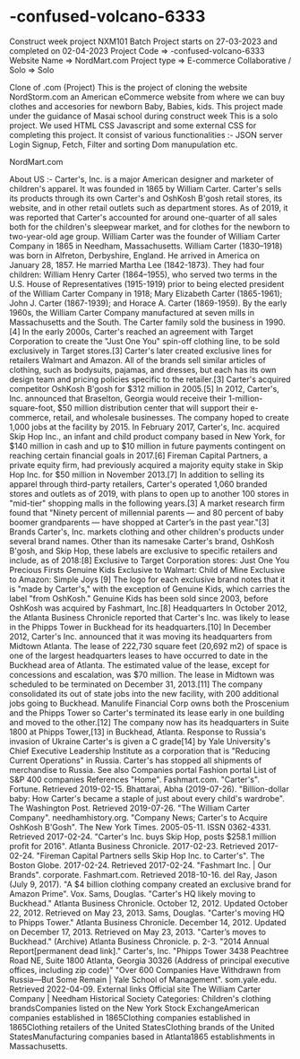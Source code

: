 # -confused-volcano-6333


Construct week project NXM101 Batch Project starts on 27-03-2023 and completed on 02-04-2023
Project Code =>  -confused-volcano-6333 Website Name => NordMart.com
Project type => E-commerce
Collaborative / Solo => Solo






Clone of .com (Project) This is the project of cloning the website NordStorm.com an American eCommerce website from where we can buy clothes and accesories for newborn Baby, Babies, kids. This project made under the guidance of Masai school during construct week This is a solo project. We used HTML CSS Javascript and some external CSS for completing this project. It consist of various functionalities :- JSON server Login Signup, Fetch, Filter and sorting Dom manupulation etc.


NordMart.com


About US :- Carter's, Inc. is a major American designer and marketer of children's apparel. It was founded in 1865 by William Carter.
Carter's sells its products through its own Carter's and OshKosh B'gosh retail stores, its website, and in other retail outlets such as department stores. As of 2019, it was reported that Carter's accounted for around one-quarter of all sales both for the children's sleepwear market, and for clothes for the newborn to two-year-old age group.
William Carter was the founder of William Carter Company in 1865 in Needham, Massachusetts. William Carter (1830–1918) was born in Alfreton, Derbyshire, England. He arrived in America on January 28, 1857. He married Martha Lee (1842-1873). They had four children: William Henry Carter (1864–1955), who served two terms in the U.S. House of Representatives (1915-1919) prior to being elected president of the William Carter Company in 1918; Mary Elizabeth Carter (1865-1961); John J. Carter (1867-1939); and Horace A. Carter (1869-1959). By the early 1960s, the William Carter Company manufactured at seven mills in Massachusetts and the South.
The Carter family sold the business in 1990.[4]
In the early 2000s, Carter's reached an agreement with Target Corporation to create the "Just One You" spin-off clothing line, to be sold exclusively in Target stores.[3] Carter's later created exclusive lines for retailers Walmart and Amazon. All of the brands sell similar articles of clothing, such as bodysuits, pajamas, and dresses, but each has its own design team and pricing policies specific to the retailer.[3]
Carter's acquired competitor OshKosh B'gosh for $312 million in 2005.[5]
In 2012, Carter's, Inc. announced that Braselton, Georgia would receive their 1-million-square-foot, $50 million distribution center that will support their e-commerce, retail, and wholesale businesses. The company hoped to create 1,000 jobs at the facility by 2015.
In February 2017, Carter's, Inc. acquired Skip Hop Inc., an infant and child product company based in New York, for $140 million in cash and up to $10 million in future payments contingent on reaching certain financial goals in 2017.[6] Fireman Capital Partners, a private equity firm, had previously acquired a majority equity stake in Skip Hop Inc. for $50 million in November 2013.[7]
In addition to selling its apparel through third-party retailers, Carter's operated 1,060 branded stores and outlets as of 2019, with plans to open up to another 100 stores in "mid-tier" shopping malls in the following years.[3] A market research firm found that "Ninety percent of millennial parents — and 80 percent of baby boomer grandparents — have shopped at Carter’s in the past year."[3]
Brands Carter's, Inc. markets clothing and other children's products under several brand names. Other than its namesake Carter's brand, OshKosh B'gosh, and Skip Hop, these labels are exclusive to specific retailers and include, as of 2018:[8]
Exclusive to Target Corporation stores: Just One You Precious Firsts Genuine Kids Exclusive to Walmart: Child of Mine Exclusive to Amazon: Simple Joys [9] The logo for each exclusive brand notes that it is "made by Carter's," with the exception of Genuine Kids, which carries the label "from OshKosh." Genuine Kids has been sold since 2003, before OshKosh was acquired by Fashmart, Inc.[8]
Headquarters In October 2012, the Atlanta Business Chronicle reported that Carter's Inc. was likely to lease in the Phipps Tower in Buckhead for its headquarters.[10] In December 2012, Carter's Inc. announced that it was moving its headquarters from Midtown Atlanta. The lease of 222,730 square feet (20,692 m2) of space is one of the largest headquarters leases to have occurred to date in the Buckhead area of Atlanta. The estimated value of the lease, except for concessions and escalation, was $70 million. The lease in Midtown was scheduled to be terminated on December 31, 2013.[11]
The company consolidated its out of state jobs into the new facility, with 200 additional jobs going to Buckhead. Manulife Financial Corp owns both the Proscenium and the Phipps Tower so Carter's terminated its lease early in one building and moved to the other.[12]
The company now has its headquarters in Suite 1800 at Phipps Tower,[13] in Buckhead, Atlanta.
Response to Russia's invasion of Ukraine Carter's is given a C grade[14] by Yale University's Chief Executive Leadership Institute as a corporation that is "Reducing Current Operations" in Russia. Carter's has stopped all shipments of merchandise to Russia.
See also Companies portal Fashion portal List of S&P 400 companies References "Home". Fashmart.com. "Carter's". Fortune. Retrieved 2019-02-15. Bhattarai, Abha (2019-07-26). "Billion-dollar baby: How Carter's became a staple of just about every child's wardrobe". The Washington Post. Retrieved 2019-07-26. "The William Carter Company". needhamhistory.org. "Company News; Carter's to Acquire OshKosh B'Gosh". The New York Times. 2005-05-11. ISSN 0362-4331. Retrieved 2017-02-24. "Carter's Inc. buys Skip Hop, posts $258.1 million profit for 2016". Atlanta Business Chronicle. 2017-02-23. Retrieved 2017-02-24. "Fireman Capital Partners sells Skip Hop Inc. to Carter's". The Boston Globe. 2017-02-24. Retrieved 2017-02-24. "Fashmart Inc. | Our Brands". corporate. Fashmart.com. Retrieved 2018-10-16. del Ray, Jason (July 9, 2017). "A $4 billion clothing company created an exclusive brand for Amazon Prime". Vox. Sams, Douglas. "Carter's HQ likely moving to Buckhead." Atlanta Business Chronicle. October 12, 2012. Updated October 22, 2012. Retrieved on May 23, 2013. Sams, Douglas. "Carter's moving HQ to Phipps Tower." Atlanta Business Chronicle. December 14, 2012. Updated on December 17, 2013. Retrieved on May 23, 2013. "Carter’s moves to Buckhead." (Archive) Atlanta Business Chronicle. p. 2-3. "2014 Annual Report[permanent dead link]." Carter's, Inc. "Phipps Tower 3438 Peachtree Road NE, Suite 1800 Atlanta, Georgia 30326 (Address of principal executive offices, including zip code)" "Over 600 Companies Have Withdrawn from Russia—But Some Remain | Yale School of Management". som.yale.edu. Retrieved 2022-04-09. External links Official site The William Carter Company | Needham Historical Society Categories: Children's clothing brandsCompanies listed on the New York Stock ExchangeAmerican companies established in 1865Clothing companies established in 1865Clothing retailers of the United StatesClothing brands of the United StatesManufacturing companies based in Atlanta1865 establishments in Massachusetts.

